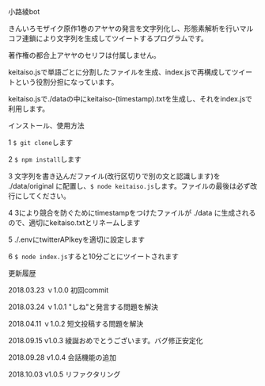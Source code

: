 小路綾bot

きんいろモザイク原作1巻のアヤヤの発言を文字列化し、形態素解析を行いマルコフ連鎖により文字列を生成してツイートするプログラムです。  

著作権の都合上アヤヤのセリフは付属しません。   

keitaiso.jsで単語ごとに分割したファイルを生成、index.jsで再構成してツイートという役割分担になっています。  

keitaiso.jsで./dataの中にkeitaiso-(timestamp).txtを生成し、それをindex.jsで利用します。  

インストール、使用方法  

1 `$ git clone`します  

2 `$ npm install`します  

3 文字列を書き込んだファイル(改行区切りで別の文と認識します)を ./data/original に配置し、`$ node keitaiso.js`します。ファイルの最後は必ず改行にしてください。  

4 3により競合を防ぐためにtimestampをつけたファイルが ./data に生成されるので、適切にkeitaiso.txtとリネームします  

5 ./.envにtwitterAPIkeyを適切に設定します  

6 `$ node index.js`すると10分ごとにツイートされます　 

更新履歴

2018.03.23  ｖ1.0.0  初回commit

2018.03.24  ｖ1.0.1  "しね"と発言する問題を解決

2018.04.11  ｖ1.0.2  短文投稿する問題を解決

2018.09.15  v1.0.3  綾誕おめでとうございます。バグ修正安定化

2018.09.28  v1.0.4  会話機能の追加

2018.10.03  v1.0.5  リファクタリング